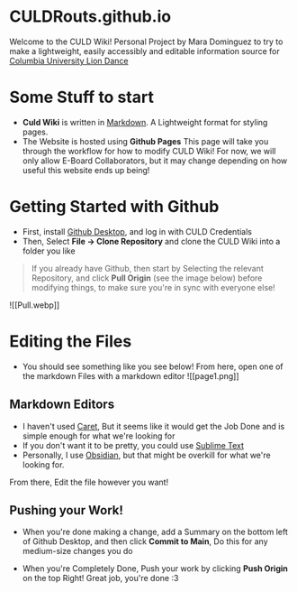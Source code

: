 # CULDRouts.github.io

Welcome to the CULD Wiki! Personal Project by Mara Dominguez to try to make a lightweight, easily accessibly and editable information source for [Columbia University Lion Dance](culiondance.org)
# Some Stuff to start
- **Culd Wiki** is written in [Markdown](https://www.markdownguide.org/basic-syntax/). A Lightweight format for styling pages. 
- The Website is hosted using **Github Pages** This page will take you through the workflow for how to modify CULD Wiki! For now, we will only allow E-Board Collaborators, but it may change depending on how useful this website ends up being!


# Getting Started with Github
* First, install [Github Desktop](), and log in with CULD Credentials
* Then, Select **File -> Clone Repository** and clone the CULD Wiki into a folder you like

> If you already have Github, then start by Selecting the relevant Repository, and click **Pull Origin** (see the image below) before modifying things, to make sure you're in sync with everyone else!

![[Pull.webp]]

# Editing the Files
* You should see something like you see below! From here, open one of the markdown Files with a markdown editor
![[page1.png]]
## Markdown Editors 
* I haven't used [Caret](https://caret.io/), But it seems like it would get the Job Done and is simple enough for what we're looking for
* If you don't want it to be pretty, you could use [Sublime Text](https://www.sublimetext.com/)
* Personally, I use [Obsidian](https://obsidian.md/), but that might be overkill for what we're looking for. 

From there, Edit the file however you want!

## Pushing your Work!
* When you're done making a change, add a Summary on the bottom left of Github Desktop, and then click **Commit to Main**, Do this for any medium-size changes you do

* When you're Completely Done, Push your work by clicking **Push Origin** on the top Right! Great job, you're done :3
